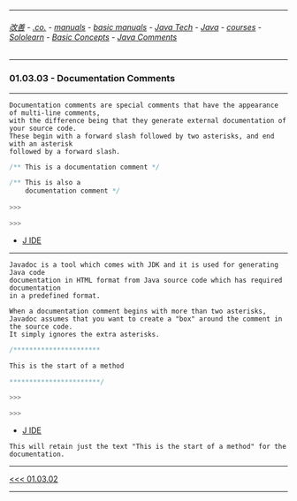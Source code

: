 
---

###### [改善](https://github.com/ttltrk/0C/blob/master/README.MD) - [.co.](https://github.com/ttltrk/PRG/blob/master/CODING.MD) - [manuals](https://github.com/ttltrk/PRG/blob/master/MAN.MD) - [basic manuals](https://github.com/ttltrk/PRG/blob/master/MANUALS.MD) - [Java Tech](https://github.com/ttltrk/PRG/blob/master/JAVA/DOC/JT/JT.MD) - [Java](https://github.com/ttltrk/PRG/blob/master/JAVA/DOC/OJM/OJM.MD) - [courses](https://github.com/ttltrk/PRG/blob/master/JAVA/DOC/CM/JT.MD) - [Sololearn](https://github.com/ttltrk/PRG/blob/master/JAVA/DOC/SL/SL.MD) - [Basic Concepts](https://github.com/ttltrk/PRG/blob/master/JAVA/DOC/SL/01/01.MD) - [Java Comments](https://github.com/ttltrk/PRG/blob/master/JAVA/DOC/SL/01/0103/0103.MD)

---

### 01.03.03 - Documentation Comments

---

```
Documentation comments are special comments that have the appearance of multi-line comments, 
with the difference being that they generate external documentation of your source code. 
These begin with a forward slash followed by two asterisks, and end with an asterisk 
followed by a forward slash. 
```

```java
/** This is a documentation comment */

/** This is also a
    documentation comment */
    
>>>

>>>
```

* [J IDE](https://www.tutorialspoint.com/compile_java_online.php)

---

```
Javadoc is a tool which comes with JDK and it is used for generating Java code 
documentation in HTML format from Java source code which has required documentation 
in a predefined format.

When a documentation comment begins with more than two asterisks, 
Javadoc assumes that you want to create a "box" around the comment in the source code. 
It simply ignores the extra asterisks.
```

```java
/**********************

This is the start of a method

***********************/

>>>

>>>
```

* [J IDE](https://www.tutorialspoint.com/compile_java_online.php)

```
This will retain just the text "This is the start of a method" for the documentation.
```

---

[<<< 01.03.02](https://github.com/ttltrk/PRG/blob/master/JAVA/DOC/SL/01/0103/010302/010302.MD)

---
